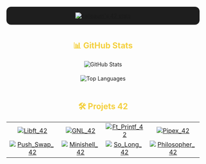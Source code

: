 <p align="center" style="background-color:#1e1e1e; padding:15px; border-radius:12px; margin-bottom: 40px;">
  <a href="https://github.com/oakoudad/badge42" target="_blank" rel="noopener noreferrer">
    <img src="https://badge.mediaplus.ma/kettlebells/calleaum?1337Badge=off&UM6P=off" alt="calleaum's 42 stats" />
  </a>
</p>

<h2 align="center" style="color:#f4d03f; margin-bottom: 20px;">📊 GitHub Stats</h2>

<p align="center">
  <img src="https://github-readme-stats.vercel.app/api?username=Calleaum&show_icons=true&title_color=f4d03f&text_color=f4d03f&icon_color=f4d03f&bg_color=1c1c1f&border_color=3b3b3f" alt="GitHub Stats" />
</p>

<p align="center" style="margin-top: 20px; margin-bottom: 50px;">
  <img src="https://github-readme-stats.vercel.app/api/top-langs/?username=Calleaum&layout=compact&title_color=f4d03f&text_color=f4d03f&icon_color=f4d03f&bg_color=1c1c1f&border_color=3b3b3f&card_width=400" alt="Top Languages" />
</p>

<h2 align="center" style="color:#f4d03f; margin-bottom: 20px;">🛠️ Projets 42</h2>

<table align="center" cellpadding="10" cellspacing="10" style="margin: 0 auto;">
  <tr>
    <td align="center" valign="middle">
      <a href="https://github.com/Calleaum/Libft_42" target="_blank" rel="noopener noreferrer">
        <img src="https://img.shields.io/badge/-Libft_42-f4d03f?style=for-the-badge&logo=github&logoColor=000000" alt="Libft_42" />
      </a>
    </td>
    <td align="center" valign="middle">
      <a href="https://github.com/Calleaum/Get_next_line_42" target="_blank" rel="noopener noreferrer">
        <img src="https://img.shields.io/badge/-GNL_42-3b3b3f?style=for-the-badge&logo=github&logoColor=f4d03f" alt="GNL_42" />
      </a>
    </td>
    <td align="center" valign="middle">
      <a href="https://github.com/Calleaum/Ft_printf_42" target="_blank" rel="noopener noreferrer">
        <img src="https://img.shields.io/badge/-Ft_Printf_42-f4d03f?style=for-the-badge&logo=github&logoColor=000000" alt="Ft_Printf_42" />
      </a>
    </td>
    <td align="center" valign="middle">
      <a href="https://github.com/Calleaum/Pipex_42" target="_blank" rel="noopener noreferrer">
        <img src="https://img.shields.io/badge/-Pipex_42-3b3b3f?style=for-the-badge&logo=github&logoColor=f4d03f" alt="Pipex_42" />
      </a>
    </td>
  </tr>
  <tr>
    <td align="center" valign="middle">
      <a href="https://github.com/Calleaum/Push_Swap_42" target="_blank" rel="noopener noreferrer">
        <img src="https://img.shields.io/badge/-Push_Swap_42-f4d03f?style=for-the-badge&logo=github&logoColor=000000" alt="Push_Swap_42" />
      </a>
    </td>
    <td align="center" valign="middle">
      <a href="https://github.com/Calleaum/Minishell_42" target="_blank" rel="noopener noreferrer">
        <img src="https://img.shields.io/badge/-Minishell_42-3b3b3f?style=for-the-badge&logo=github&logoColor=f4d03f" alt="Minishell_42" />
      </a>
    </td>
    <td align="center" valign="middle">
      <a href="https://github.com/Calleaum/So_long_42" target="_blank" rel="noopener noreferrer">
        <img src="https://img.shields.io/badge/-So_Long_42-f4d03f?style=for-the-badge&logo=github&logoColor=000000" alt="So_Long_42" />
      </a>
    </td>
    <td align="center" valign="middle">
      <a href="https://github.com/Calleaum/Philosopher_42" target="_blank" rel="noopener noreferrer">
        <img src="https://img.shields.io/badge/-Philosopher_42-3b3b3f?style=for-the-badge&logo=github&logoColor=f4d03f" alt="Philosopher_42" />
      </a>
    </td>
  </tr>
</table>







